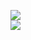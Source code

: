 [![](https://img.shields.io/badge/Made%20With-Github%20Spray-lightgrey.svg?style=for-the-badge&logo=github)](https://github.com/Annihil/github-spray#13866)  
[![](https://i.imgur.com/2DrTn0Z.gif)](https://github.com/Annihil/github-spray)